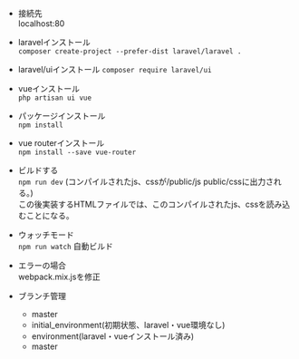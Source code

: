- 接続先  
localhost:80

- laravelインストール  
`composer create-project --prefer-dist laravel/laravel .`  
- laravel/uiインストール 
`composer require laravel/ui`  
- vueインストール    
`php artisan ui vue`
- パッケージインストール  
`npm install`  
- vue routerインストール  
`npm install --save vue-router`  
- ビルドする  
`npm run dev`  (コンパイルされたjs、cssが/public/js public/cssに出力される。)  
この後実装するHTMLファイルでは、このコンパイルされたjs、cssを読み込むことになる。  
- ウォッチモード  
`npm run watch`  自動ビルド

- エラーの場合  
webpack.mix.jsを修正  

- ブランチ管理  
  - master
  - initial_environment(初期状態、laravel・vue環境なし)
  - environment(laravel・vueインストール済み)
  - master